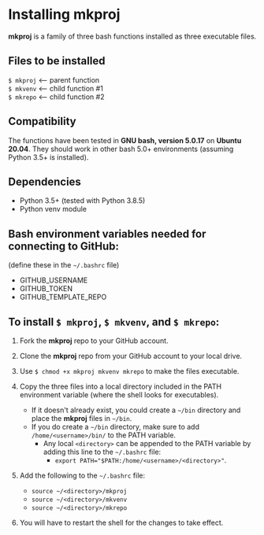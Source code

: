 # Installing mkproj  

**mkproj** is a family of three bash functions installed as three executable files.

## Files to be installed  
`$ mkproj` <-- parent function  
`$ mkvenv` <-- child function #1  
`$ mkrepo` <-- child function #2  
  
## Compatibility
The functions have been tested in **GNU bash, version 5.0.17** on **Ubuntu 20.04**.
They should work in other bash 5.0+ environments (assuming Python 3.5+ is installed).

## Dependencies  
- Python 3.5+ (tested with Python 3.8.5)
- Python venv module  

## Bash environment variables needed for connecting to GitHub:
(define these in the `~/.bashrc` file)
- GITHUB_USERNAME
- GITHUB_TOKEN
- GITHUB_TEMPLATE_REPO

## To install `$ mkproj`, `$ mkvenv`, and `$ mkrepo`:  

1) Fork the **mkproj** repo to your GitHub account.

2) Clone the **mkproj** repo from your GitHub account to your local drive.

3) Use `$ chmod +x mkproj mkvenv mkrepo` to make the files executable.

4) Copy the three files into a local directory included in the PATH environment variable (where the shell looks for executables).
   - If it doesn't already exist, you could create a `~/bin` directory and place the **mkproj** files in `~/bin`.  
   - If you do create a `~/bin` directory, make sure to add `/home/<username>/bin/` to the PATH variable.  
      - Any local `<directory>` can be appended to the PATH variable by adding this line to the `~/.bashrc` file:  
         - `export PATH="$PATH:/home/<username>/<directory>"`. 
   
5) Add the following to the `~/.bashrc` file:
   - `source ~/<directory>/mkproj`
   - `source ~/<directory>/mkvenv`
   - `source ~/<directory>/mkrepo`

6) You will have to restart the shell for the changes to take effect. 
